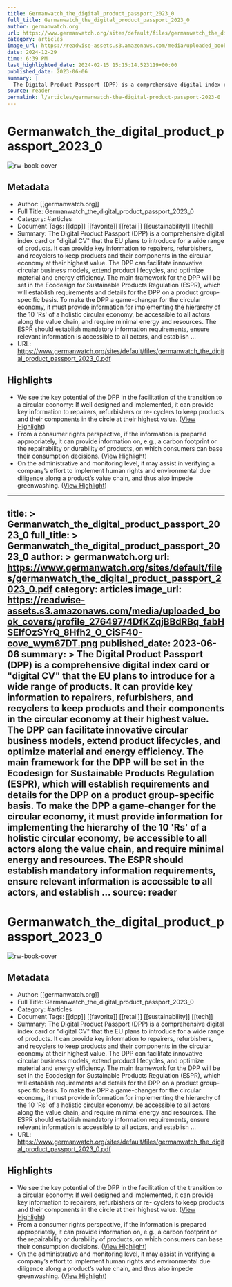 ```yaml
---
title: Germanwatch_the_digital_product_passport_2023_0
full_title: Germanwatch_the_digital_product_passport_2023_0
author: germanwatch.org
url: https://www.germanwatch.org/sites/default/files/germanwatch_the_digital_product_passport_2023_0.pdf
category: articles
image_url: https://readwise-assets.s3.amazonaws.com/media/uploaded_book_covers/profile_276497/4DfKZqjBBdRBq_fabHSEIfOzSYrQ_8Hfh2_O_CiSF40-cove_wym67DT.png
date: 2024-12-29
time: 6:39 PM
last_highlighted_date: 2024-02-15 15:15:14.523119+00:00
published_date: 2023-06-06
summary: |
  The Digital Product Passport (DPP) is a comprehensive digital index card or "digital CV" that the EU plans to introduce for a wide range of products. It can provide key information to repairers, refurbishers, and recyclers to keep products and their components in the circular economy at their highest value. The DPP can facilitate innovative circular business models, extend product lifecycles, and optimize material and energy efficiency. The main framework for the DPP will be set in the Ecodesign for Sustainable Products Regulation (ESPR), which will establish requirements and details for the DPP on a product group-specific basis. To make the DPP a game-changer for the circular economy, it must provide information for implementing the hierarchy of the 10 'Rs' of a holistic circular economy, be accessible to all actors along the value chain, and require minimal energy and resources. The ESPR should establish mandatory information requirements, ensure relevant information is accessible to all actors, and establish ...
source: reader
permalink: l/articles/germanwatch-the-digital-product-passport-2023-0
---
```

# Germanwatch_the_digital_product_passport_2023_0

![rw-book-cover](https://readwise-assets.s3.amazonaws.com/media/uploaded_book_covers/profile_276497/4DfKZqjBBdRBq_fabHSEIfOzSYrQ_8Hfh2_O_CiSF40-cove_wym67DT.png)

## Metadata
- Author: [[germanwatch.org]]
- Full Title: Germanwatch_the_digital_product_passport_2023_0
- Category: #articles
- Document Tags: [[dpp]] [[favorite]] [[retail]] [[sustainability]] [[tech]] 
- Summary: The Digital Product Passport (DPP) is a comprehensive digital index card or "digital CV" that the EU plans to introduce for a wide range of products. It can provide key information to repairers, refurbishers, and recyclers to keep products and their components in the circular economy at their highest value. The DPP can facilitate innovative circular business models, extend product lifecycles, and optimize material and energy efficiency. The main framework for the DPP will be set in the Ecodesign for Sustainable Products Regulation (ESPR), which will establish requirements and details for the DPP on a product group-specific basis. To make the DPP a game-changer for the circular economy, it must provide information for implementing the hierarchy of the 10 'Rs' of a holistic circular economy, be accessible to all actors along the value chain, and require minimal energy and resources. The ESPR should establish mandatory information requirements, ensure relevant information is accessible to all actors, and establish ...
- URL: https://www.germanwatch.org/sites/default/files/germanwatch_the_digital_product_passport_2023_0.pdf

## Highlights
- We see the key potential of the DPP in the facilitation of the transition to a circular economy: If well designed and implemented, it can provide key information to repairers, refurbishers or re- cyclers to keep products and their components in the circle at their highest value. ([View Highlight](https://read.readwise.io/read/01hppnbs1ybrky3j05fnjszyv2))
- From a consumer rights perspective, if the information is prepared appropriately, it can provide information on, e.g., a carbon footprint or the repairability or durability of products, on which consumers can base their consumption decisions. ([View Highlight](https://read.readwise.io/read/01hppnbx888h38tn77wykxvfqh))
- On the administrative and monitoring level, it may assist in verifying a company’s effort to implement human rights and environmental due diligence along a product’s value chain, and thus also impede greenwashing. ([View Highlight](https://read.readwise.io/read/01hppnc09fke3r0806psm178g2))


---
title: >
  Germanwatch_the_digital_product_passport_2023_0
full_title: >
  Germanwatch_the_digital_product_passport_2023_0
author: >
  germanwatch.org
url: https://www.germanwatch.org/sites/default/files/germanwatch_the_digital_product_passport_2023_0.pdf
category: articles
image_url: https://readwise-assets.s3.amazonaws.com/media/uploaded_book_covers/profile_276497/4DfKZqjBBdRBq_fabHSEIfOzSYrQ_8Hfh2_O_CiSF40-cove_wym67DT.png
published_date: 2023-06-06
summary: >
  The Digital Product Passport (DPP) is a comprehensive digital index card or "digital CV" that the EU plans to introduce for a wide range of products. It can provide key information to repairers, refurbishers, and recyclers to keep products and their components in the circular economy at their highest value. The DPP can facilitate innovative circular business models, extend product lifecycles, and optimize material and energy efficiency. The main framework for the DPP will be set in the Ecodesign for Sustainable Products Regulation (ESPR), which will establish requirements and details for the DPP on a product group-specific basis. To make the DPP a game-changer for the circular economy, it must provide information for implementing the hierarchy of the 10 'Rs' of a holistic circular economy, be accessible to all actors along the value chain, and require minimal energy and resources. The ESPR should establish mandatory information requirements, ensure relevant information is accessible to all actors, and establish ...
source: reader
---
# Germanwatch_the_digital_product_passport_2023_0

![rw-book-cover](https://readwise-assets.s3.amazonaws.com/media/uploaded_book_covers/profile_276497/4DfKZqjBBdRBq_fabHSEIfOzSYrQ_8Hfh2_O_CiSF40-cove_wym67DT.png)

## Metadata
- Author: [[germanwatch.org]]
- Full Title: Germanwatch_the_digital_product_passport_2023_0
- Category: #articles
- Document Tags: [[dpp]] [[favorite]] [[retail]] [[sustainability]] [[tech]] 
- Summary: The Digital Product Passport (DPP) is a comprehensive digital index card or "digital CV" that the EU plans to introduce for a wide range of products. It can provide key information to repairers, refurbishers, and recyclers to keep products and their components in the circular economy at their highest value. The DPP can facilitate innovative circular business models, extend product lifecycles, and optimize material and energy efficiency. The main framework for the DPP will be set in the Ecodesign for Sustainable Products Regulation (ESPR), which will establish requirements and details for the DPP on a product group-specific basis. To make the DPP a game-changer for the circular economy, it must provide information for implementing the hierarchy of the 10 'Rs' of a holistic circular economy, be accessible to all actors along the value chain, and require minimal energy and resources. The ESPR should establish mandatory information requirements, ensure relevant information is accessible to all actors, and establish ...
- URL: https://www.germanwatch.org/sites/default/files/germanwatch_the_digital_product_passport_2023_0.pdf

## Highlights
- We see the key potential of the DPP in the facilitation of the transition to a circular economy: If well designed and implemented, it can provide key information to repairers, refurbishers or re- cyclers to keep products and their components in the circle at their highest value. ([View Highlight](https://read.readwise.io/read/01hppnbs1ybrky3j05fnjszyv2))
- From a consumer rights perspective, if the information is prepared appropriately, it can provide information on, e.g., a carbon footprint or the repairability or durability of products, on which consumers can base their consumption decisions. ([View Highlight](https://read.readwise.io/read/01hppnbx888h38tn77wykxvfqh))
- On the administrative and monitoring level, it may assist in verifying a company’s effort to implement human rights and environmental due diligence along a product’s value chain, and thus also impede greenwashing. ([View Highlight](https://read.readwise.io/read/01hppnc09fke3r0806psm178g2))


